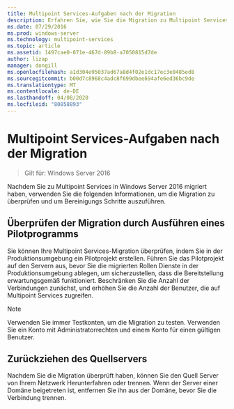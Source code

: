 ```yaml
---
title: Multipoint Services-Aufgaben nach der Migration
description: Erfahren Sie, wie Sie die Migration zu Multipoint Services validieren und schließen.
ms.date: 07/29/2016
ms.prod: windows-server
ms.technology: multipoint-services
ms.topic: article
ms.assetid: 1497cae0-071e-467d-89b8-a7050815d7de
author: lizap
manager: dongill
ms.openlocfilehash: a1d304e95037ad67a8d4f02e1dc17ec3e0485ed8
ms.sourcegitcommit: b00d7c8968c4adc8f699dbee694afe6ed36bc9de
ms.translationtype: MT
ms.contentlocale: de-DE
ms.lasthandoff: 04/08/2020
ms.locfileid: "80858893"
---
```

# <a name="multipoint-services---post-migration-tasks"></a>Multipoint Services-Aufgaben nach der Migration

>Gilt für: Windows Server 2016

Nachdem Sie zu Multipoint Services in Windows Server 2016 migriert haben, verwenden Sie die folgenden Informationen, um die Migration zu überprüfen und um Bereinigungs Schritte auszuführen.

## <a name="validate-the-migration-by-running-a-pilot-program"></a>Überprüfen der Migration durch Ausführen eines Pilotprogramms

Sie können Ihre Multipoint Services-Migration überprüfen, indem Sie in der Produktionsumgebung ein Pilotprojekt erstellen. Führen Sie das Pilotprojekt auf den Servern aus, bevor Sie die migrierten Rollen Dienste in der Produktionsumgebung ablegen, um sicherzustellen, dass die Bereitstellung erwartungsgemäß funktioniert. Beschränken Sie die Anzahl der Verbindungen zunächst, und erhöhen Sie die Anzahl der Benutzer, die auf Multipoint Services zugreifen.

> [!NOTE] 
> Verwenden Sie immer Testkonten, um die Migration zu testen. Verwenden Sie ein Konto mit Administratorrechten und einem Konto für einen gültigen Benutzer.

## <a name="retire-the-source-server"></a>Zurückziehen des Quellservers
Nachdem Sie die Migration überprüft haben, können Sie den Quell Server von Ihrem Netzwerk Herunterfahren oder trennen. Wenn der Server einer Domäne beigetreten ist, entfernen Sie ihn aus der Domäne, bevor Sie die Verbindung trennen.

